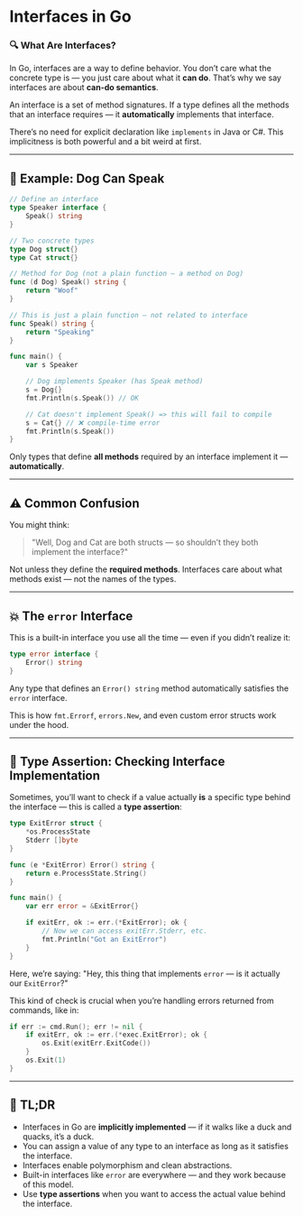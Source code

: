 # Interfaces in Go

### 🔍 What Are Interfaces?

In Go, interfaces are a way to define behavior. You don’t care what the concrete type is — you just care about what it **can do**. That’s why we say interfaces are about **can-do semantics**.

An interface is a set of method signatures. If a type defines all the methods that an interface requires — it **automatically** implements that interface.

There’s no need for explicit declaration like `implements` in Java or C#. This implicitness is both powerful and a bit weird at first.

---

## 🐶 Example: Dog Can Speak

```go
// Define an interface
type Speaker interface {
    Speak() string
}

// Two concrete types
type Dog struct{}
type Cat struct{}

// Method for Dog (not a plain function — a method on Dog)
func (d Dog) Speak() string {
    return "Woof"
}

// This is just a plain function — not related to interface
func Speak() string {
    return "Speaking"
}

func main() {
    var s Speaker

    // Dog implements Speaker (has Speak method)
    s = Dog{}
    fmt.Println(s.Speak()) // OK

    // Cat doesn't implement Speak() => this will fail to compile
    s = Cat{} // ❌ compile-time error
    fmt.Println(s.Speak())
}
```

Only types that define **all methods** required by an interface implement it — **automatically**.

---

## ⚠️ Common Confusion

You might think:

> "Well, Dog and Cat are both structs — so shouldn’t they both implement the interface?"

Not unless they define the **required methods**. Interfaces care about what methods exist — not the names of the types.

---

## 💥 The `error` Interface

This is a built-in interface you use all the time — even if you didn’t realize it:

```go
type error interface {
    Error() string
}
```

Any type that defines an `Error() string` method automatically satisfies the `error` interface.

This is how `fmt.Errorf`, `errors.New`, and even custom error structs work under the hood.

---

## 🎯 Type Assertion: Checking Interface Implementation

Sometimes, you’ll want to check if a value actually **is** a specific type behind the interface — this is called a **type assertion**:

```go
type ExitError struct {
    *os.ProcessState
    Stderr []byte
}

func (e *ExitError) Error() string {
    return e.ProcessState.String()
}

func main() {
    var err error = &ExitError{}

    if exitErr, ok := err.(*ExitError); ok {
        // Now we can access exitErr.Stderr, etc.
        fmt.Println("Got an ExitError")
    }
}
```

Here, we’re saying: "Hey, this thing that implements `error` — is it actually our `ExitError`?"

This kind of check is crucial when you’re handling errors returned from commands, like in:

```go
if err := cmd.Run(); err != nil {
    if exitErr, ok := err.(*exec.ExitError); ok {
        os.Exit(exitErr.ExitCode())
    }
    os.Exit(1)
}
```

---

## 🧠 TL;DR

* Interfaces in Go are **implicitly implemented** — if it walks like a duck and quacks, it’s a duck.
* You can assign a value of any type to an interface as long as it satisfies the interface.
* Interfaces enable polymorphism and clean abstractions.
* Built-in interfaces like `error` are everywhere — and they work because of this model.
* Use **type assertions** when you want to access the actual value behind the interface.
